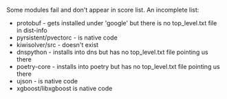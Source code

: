 Some modules fail and don't appear in score list. An incomplete list:

- protobuf - gets installed under 'google' but there is no top_level.txt file in dist-info
- pyrsistent/pvectorc - is native code
- kiwisolver/src - doesn't exist
- dnspython - installs into dns but has no top_level.txt file pointing us there
- poetry-core - installs into poetry but has no top_level.txt file pointing us there
- ujson - is native code
- xgboost/libxgboost is native code




